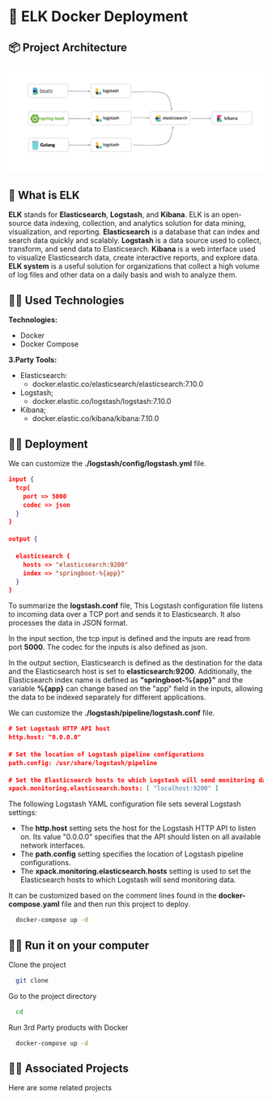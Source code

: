 # 🎯 ELK Docker Deployment


## 📦 Project Architecture

![ELK Arch](https://github.com/Muhammederendemir/elk-docker-deployment/blob/main/docs/image/ELK-Arch.png)



## 🤔 What is ELK

**ELK** stands for **Elasticsearch**, **Logstash**, and **Kibana**. ELK is an open-source data indexing, collection, and analytics solution for data mining, visualization, and reporting. **Elasticsearch** is a database that can index and search data quickly and scalably. **Logstash** is a data source used to collect, transform, and send data to Elasticsearch. **Kibana** is a web interface used to visualize Elasticsearch data, create interactive reports, and explore data. **ELK system** is a useful solution for organizations that collect a high volume of log files and other data on a daily basis and wish to analyze them.




## 🤙🏼 Used Technologies

**Technologies:** 
- Docker
- Docker Compose

**3.Party Tools:** 
- Elasticsearch:
    - docker.elastic.co/elasticsearch/elasticsearch:7.10.0
- Logstash;
    - docker.elastic.co/logstash/logstash:7.10.0
- Kibana;
    - docker.elastic.co/kibana/kibana:7.10.0
## 👌🏼 Deployment

We can customize the **./logstash/config/logstash.yml** file.

```json
input {
  tcp{
	port => 5000
	codec => json
  }
}
 
output {
 
  elasticsearch {
    hosts => "elasticsearch:9200"
	index => "springboot-%{app}"
  }
} 
```
To summarize the **logstash.conf** file, This Logstash configuration file listens to incoming data over a TCP port and sends it to Elasticsearch. It also processes the data in JSON format.

In the input section, the tcp input is defined and the inputs are read from port **5000**. The codec for the inputs is also defined as json.

In the output section, Elasticsearch is defined as the destination for the data and the Elasticsearch host is set to **elasticsearch:9200**. Additionally, the Elasticsearch index name is defined as **"springboot-%{app}"** and the variable **%{app}** can change based on the "app" field in the inputs, allowing the data to be indexed separately for different applications.

We can customize the **./logstash/pipeline/logstash.conf** file.

 ```json
# Set Logstash HTTP API host
http.host: "0.0.0.0"

# Set the location of Logstash pipeline configurations
path.config: /usr/share/logstash/pipeline

# Set the Elasticsearch hosts to which Logstash will send monitoring data
xpack.monitoring.elasticsearch.hosts: [ "localhost:9200" ]

```
The following Logstash YAML configuration file sets several Logstash settings:

- The **http.host** setting sets the host for the Logstash HTTP API to listen on. Its value "0.0.0.0" specifies that the API should listen on all available network interfaces.
- The **path.config** setting specifies the location of Logstash pipeline configurations.
- The **xpack.monitoring.elasticsearch.hosts** setting is used to set the Elasticsearch hosts to which Logstash will send monitoring data.


It can be customized based on the comment lines found in the **docker-compose.yaml** file and then run this project to deploy.

```bash
  docker-compose up -d
```

  
## 🤟🏼 Run it on your computer

Clone the project

```bash
  git clone 
```

Go to the project directory

```bash
  cd 
```

Run 3rd Party products with Docker

```bash
  docker-compose up -d 
```



  
##  🫳🏼 Associated Projects

Here are some related projects


  